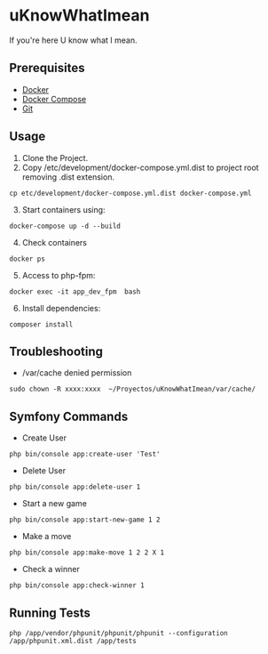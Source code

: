 uKnowWhatImean
====================

If you're here U know what I mean.

Prerequisites
-----

- [Docker](https://docs.docker.com/engine/installation/)
- [Docker Compose](https://docs.docker.com/compose/install/)
- [Git](https://git-scm.com/book/en/v2/Getting-Started-Installing-Git)

Usage
-----

1. Clone the Project.
2. Copy /etc/development/docker-compose.yml.dist to project root removing .dist extension.
```
cp etc/development/docker-compose.yml.dist docker-compose.yml
```
3. Start containers using: 
```
docker-compose up -d --build
```
4. Check containers
```
docker ps
```

5. Access to php-fpm:
```
docker exec -it app_dev_fpm  bash
```

6. Install dependencies:
```
composer install
```

Troubleshooting
-----
- /var/cache denied permission
```
sudo chown -R xxxx:xxxx  ~/Proyectos/uKnowWhatImean/var/cache/
```

Symfony Commands
-----
- Create User
```
php bin/console app:create-user 'Test'
```
- Delete User
```
php bin/console app:delete-user 1
```
- Start a new game
```
php bin/console app:start-new-game 1 2
```
- Make a move
```
php bin/console app:make-move 1 2 2 X 1
```
- Check a winner
```
php bin/console app:check-winner 1
```
Running Tests
-----
```
php /app/vendor/phpunit/phpunit/phpunit --configuration /app/phpunit.xml.dist /app/tests
```